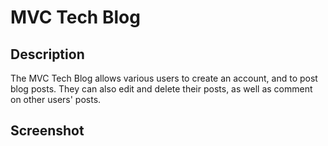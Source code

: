 # MVC Tech Blog

## Description
The MVC Tech Blog allows various users to create an account, and to post blog posts. They can also edit and delete their posts, as well as comment on other users' posts. 

## Screenshot

